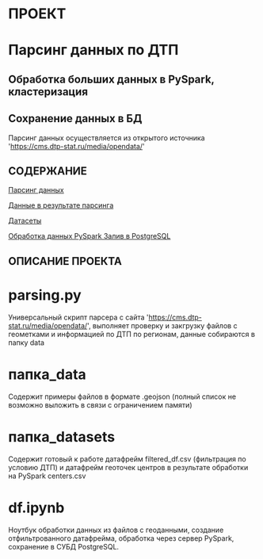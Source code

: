 # ПРОЕКТ
# Парсинг данных по ДТП
## Обработка больших данных в PySpark, кластеризация 
## Сохранение данных в БД

Парсинг данных осуществляется из открытого источника 'https://cms.dtp-stat.ru/media/opendata/'

## СОДЕРЖАНИЕ
[Парсинг данных](#parsing.py)

[Данные в результате парсинга](#папка_data)

[Датасеты](#папка_datasets)

[Обработка данных PySpark Залив в PostgreSQL](#df.ipynb)

## ОПИСАНИЕ ПРОЕКТА

# parsing.py
Универсальный скрипт парсера с сайта 'https://cms.dtp-stat.ru/media/opendata/',
выполняет проверку и закгрузку файлов с геометками и информацией по ДТП по регионам, данные собираются в папку data

# папка_data 
Содержит примеры файлов в формате .geojson  (полный список не возможно выложить в связи с ограничением памяти)

# папка_datasets 
Содержит готовый к работе датафрейм filtered_df.csv (фильтрация по условию ДТП) и датафрейм геоточек центров в результате обработки на PySpark centers.csv

# df.ipynb 
Ноутбук обработки данных из файлов с геоданными, создание отфильтрованного датафрейма, обработка через сервер PySpark, сохранение в СУБД PostgreSQL.

